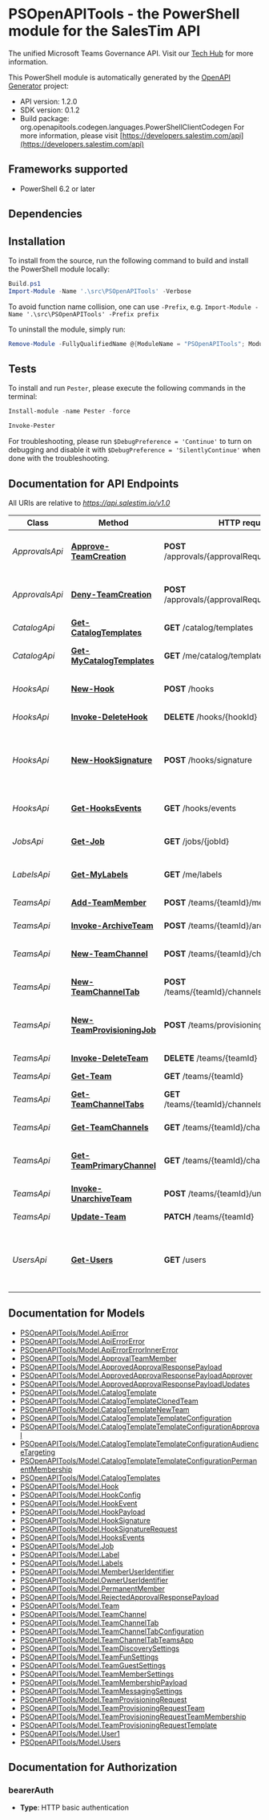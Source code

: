 # PSOpenAPITools - the PowerShell module for the SalesTim API

The unified Microsoft Teams Governance API. Visit our [Tech Hub](https://developers.salestim.com/api/) for more information.


This PowerShell module is automatically generated by the [OpenAPI Generator](https://openapi-generator.tech) project:

- API version: 1.2.0
- SDK version: 0.1.2
- Build package: org.openapitools.codegen.languages.PowerShellClientCodegen
    For more information, please visit [https://developers.salestim.com/api](https://developers.salestim.com/api)

<a name="frameworks-supported"></a>
## Frameworks supported
- PowerShell 6.2 or later

<a name="dependencies"></a>
## Dependencies

<a name="installation"></a>
## Installation


To install from the source, run the following command to build and install the PowerShell module locally:
```powershell
Build.ps1
Import-Module -Name '.\src\PSOpenAPITools' -Verbose
```

To avoid function name collision, one can use `-Prefix`, e.g. `Import-Module -Name '.\src\PSOpenAPITools' -Prefix prefix`

To uninstall the module, simply run:
```powershell
Remove-Module -FullyQualifiedName @{ModuleName = "PSOpenAPITools"; ModuleVersion = "0.1.2"}
```

<a name="tests"></a>
## Tests

To install and run `Pester`, please execute the following commands in the terminal:

```powershell
Install-module -name Pester -force

Invoke-Pester
```

For troubleshooting, please run `$DebugPreference = 'Continue'` to turn on debugging and disable it with `$DebugPreference = 'SilentlyContinue'` when done with the troubleshooting.

## Documentation for API Endpoints

All URIs are relative to *https://api.salestim.io/v1.0*

Class | Method | HTTP request | Description
------------ | ------------- | ------------- | -------------
*ApprovalsApi* | [**Approve-TeamCreation**](docs/ApprovalsApi.md#Approve-TeamCreation) | **POST** /approvals/{approvalRequestId}/approve | Approve a team creation request
*ApprovalsApi* | [**Deny-TeamCreation**](docs/ApprovalsApi.md#Deny-TeamCreation) | **POST** /approvals/{approvalRequestId}/reject | Reject a team creation request
*CatalogApi* | [**Get-CatalogTemplates**](docs/CatalogApi.md#Get-CatalogTemplates) | **GET** /catalog/templates | Get teams templates
*CatalogApi* | [**Get-MyCatalogTemplates**](docs/CatalogApi.md#Get-MyCatalogTemplates) | **GET** /me/catalog/templates | Get my teams templates
*HooksApi* | [**New-Hook**](docs/HooksApi.md#New-Hook) | **POST** /hooks | Create a new webhook
*HooksApi* | [**Invoke-DeleteHook**](docs/HooksApi.md#Invoke-DeleteHook) | **DELETE** /hooks/{hookId} | Delete a webhook
*HooksApi* | [**New-HookSignature**](docs/HooksApi.md#New-HookSignature) | **POST** /hooks/signature | Generate a signature from a secret and a webhook payload
*HooksApi* | [**Get-HooksEvents**](docs/HooksApi.md#Get-HooksEvents) | **GET** /hooks/events | Get webhooks events
*JobsApi* | [**Get-Job**](docs/JobsApi.md#Get-Job) | **GET** /jobs/{jobId} | Get information about a job
*LabelsApi* | [**Get-MyLabels**](docs/LabelsApi.md#Get-MyLabels) | **GET** /me/labels | Get my sensitivity labels
*TeamsApi* | [**Add-TeamMember**](docs/TeamsApi.md#Add-TeamMember) | **POST** /teams/{teamId}/members | Add a team member
*TeamsApi* | [**Invoke-ArchiveTeam**](docs/TeamsApi.md#Invoke-ArchiveTeam) | **POST** /teams/{teamId}/archive | Archive a team
*TeamsApi* | [**New-TeamChannel**](docs/TeamsApi.md#New-TeamChannel) | **POST** /teams/{teamId}/channels | Create a new team channel
*TeamsApi* | [**New-TeamChannelTab**](docs/TeamsApi.md#New-TeamChannelTab) | **POST** /teams/{teamId}/channels/{channelId}/tabs | Create a new team channel tab
*TeamsApi* | [**New-TeamProvisioningJob**](docs/TeamsApi.md#New-TeamProvisioningJob) | **POST** /teams/provisioning | Create a new team based on a template
*TeamsApi* | [**Invoke-DeleteTeam**](docs/TeamsApi.md#Invoke-DeleteTeam) | **DELETE** /teams/{teamId} | Delete a team
*TeamsApi* | [**Get-Team**](docs/TeamsApi.md#Get-Team) | **GET** /teams/{teamId} | Get a team
*TeamsApi* | [**Get-TeamChannelTabs**](docs/TeamsApi.md#Get-TeamChannelTabs) | **GET** /teams/{teamId}/channels/{channelId}/tabs | Get team channel tabs
*TeamsApi* | [**Get-TeamChannels**](docs/TeamsApi.md#Get-TeamChannels) | **GET** /teams/{teamId}/channels | Get team channels
*TeamsApi* | [**Get-TeamPrimaryChannel**](docs/TeamsApi.md#Get-TeamPrimaryChannel) | **GET** /teams/{teamId}/channels/primary | Get the primary channel of a team
*TeamsApi* | [**Invoke-UnarchiveTeam**](docs/TeamsApi.md#Invoke-UnarchiveTeam) | **POST** /teams/{teamId}/unarchive | Unarchive a team
*TeamsApi* | [**Update-Team**](docs/TeamsApi.md#Update-Team) | **PATCH** /teams/{teamId} | Update a team
*UsersApi* | [**Get-Users**](docs/UsersApi.md#Get-Users) | **GET** /users | Retreive users from your Microsoft 365 environment


## Documentation for Models

 - [PSOpenAPITools/Model.ApiError](docs/ApiError.md)
 - [PSOpenAPITools/Model.ApiErrorError](docs/ApiErrorError.md)
 - [PSOpenAPITools/Model.ApiErrorErrorInnerError](docs/ApiErrorErrorInnerError.md)
 - [PSOpenAPITools/Model.ApprovalTeamMember](docs/ApprovalTeamMember.md)
 - [PSOpenAPITools/Model.ApprovedApprovalResponsePayload](docs/ApprovedApprovalResponsePayload.md)
 - [PSOpenAPITools/Model.ApprovedApprovalResponsePayloadApprover](docs/ApprovedApprovalResponsePayloadApprover.md)
 - [PSOpenAPITools/Model.ApprovedApprovalResponsePayloadUpdates](docs/ApprovedApprovalResponsePayloadUpdates.md)
 - [PSOpenAPITools/Model.CatalogTemplate](docs/CatalogTemplate.md)
 - [PSOpenAPITools/Model.CatalogTemplateClonedTeam](docs/CatalogTemplateClonedTeam.md)
 - [PSOpenAPITools/Model.CatalogTemplateNewTeam](docs/CatalogTemplateNewTeam.md)
 - [PSOpenAPITools/Model.CatalogTemplateTemplateConfiguration](docs/CatalogTemplateTemplateConfiguration.md)
 - [PSOpenAPITools/Model.CatalogTemplateTemplateConfigurationApproval](docs/CatalogTemplateTemplateConfigurationApproval.md)
 - [PSOpenAPITools/Model.CatalogTemplateTemplateConfigurationAudienceTargeting](docs/CatalogTemplateTemplateConfigurationAudienceTargeting.md)
 - [PSOpenAPITools/Model.CatalogTemplateTemplateConfigurationPermanentMembership](docs/CatalogTemplateTemplateConfigurationPermanentMembership.md)
 - [PSOpenAPITools/Model.CatalogTemplates](docs/CatalogTemplates.md)
 - [PSOpenAPITools/Model.Hook](docs/Hook.md)
 - [PSOpenAPITools/Model.HookConfig](docs/HookConfig.md)
 - [PSOpenAPITools/Model.HookEvent](docs/HookEvent.md)
 - [PSOpenAPITools/Model.HookPayload](docs/HookPayload.md)
 - [PSOpenAPITools/Model.HookSignature](docs/HookSignature.md)
 - [PSOpenAPITools/Model.HookSignatureRequest](docs/HookSignatureRequest.md)
 - [PSOpenAPITools/Model.HooksEvents](docs/HooksEvents.md)
 - [PSOpenAPITools/Model.Job](docs/Job.md)
 - [PSOpenAPITools/Model.Label](docs/Label.md)
 - [PSOpenAPITools/Model.Labels](docs/Labels.md)
 - [PSOpenAPITools/Model.MemberUserIdentifier](docs/MemberUserIdentifier.md)
 - [PSOpenAPITools/Model.OwnerUserIdentifier](docs/OwnerUserIdentifier.md)
 - [PSOpenAPITools/Model.PermanentMember](docs/PermanentMember.md)
 - [PSOpenAPITools/Model.RejectedApprovalResponsePayload](docs/RejectedApprovalResponsePayload.md)
 - [PSOpenAPITools/Model.Team](docs/Team.md)
 - [PSOpenAPITools/Model.TeamChannel](docs/TeamChannel.md)
 - [PSOpenAPITools/Model.TeamChannelTab](docs/TeamChannelTab.md)
 - [PSOpenAPITools/Model.TeamChannelTabConfiguration](docs/TeamChannelTabConfiguration.md)
 - [PSOpenAPITools/Model.TeamChannelTabTeamsApp](docs/TeamChannelTabTeamsApp.md)
 - [PSOpenAPITools/Model.TeamDiscoverySettings](docs/TeamDiscoverySettings.md)
 - [PSOpenAPITools/Model.TeamFunSettings](docs/TeamFunSettings.md)
 - [PSOpenAPITools/Model.TeamGuestSettings](docs/TeamGuestSettings.md)
 - [PSOpenAPITools/Model.TeamMemberSettings](docs/TeamMemberSettings.md)
 - [PSOpenAPITools/Model.TeamMembershipPayload](docs/TeamMembershipPayload.md)
 - [PSOpenAPITools/Model.TeamMessagingSettings](docs/TeamMessagingSettings.md)
 - [PSOpenAPITools/Model.TeamProvisioningRequest](docs/TeamProvisioningRequest.md)
 - [PSOpenAPITools/Model.TeamProvisioningRequestTeam](docs/TeamProvisioningRequestTeam.md)
 - [PSOpenAPITools/Model.TeamProvisioningRequestTeamMembership](docs/TeamProvisioningRequestTeamMembership.md)
 - [PSOpenAPITools/Model.TeamProvisioningRequestTemplate](docs/TeamProvisioningRequestTemplate.md)
 - [PSOpenAPITools/Model.User1](docs/User1.md)
 - [PSOpenAPITools/Model.Users](docs/Users.md)


## Documentation for Authorization


### bearerAuth


- **Type**: HTTP basic authentication

